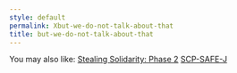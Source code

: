 ```yaml
---
style: default
permalink: Xbut-we-do-not-talk-about-that
title: but-we-do-not-talk-about-that
---
```

You may also like:
[Stealing Solidarity: Phase 2](http://scp-wiki.net/stealingsolidarityphase2)
[SCP-SAFE-J](http://scp-wiki.net/scp-safe-j)